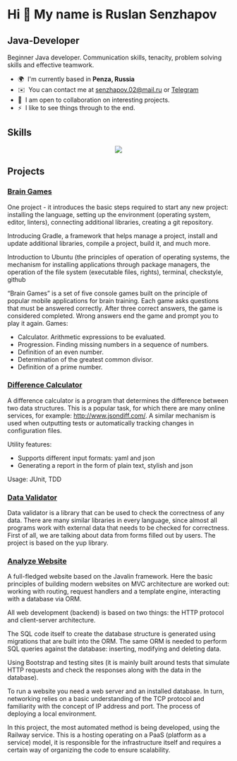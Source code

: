 Hi 👋 My name is Ruslan Senzhapov
====================================

Java-Developer
--------------

Beginner Java developer. Communication skills, tenacity, problem solving skills and effective teamwork.

* 🌍  I'm currently based in **Penza, Russia**
* ✉️  You can contact me at [senzhapov.02@mail.ru](mailto:senzhapov.02@mail.ru) or [Telegram](@senzhapov)
* 🤝  I am open to collaboration on interesting projects.
* ⚡  I like to see things through to the end.

## Skills

<p align="center">
  <a href="https://skillicons.dev">
    <img src="https://skillicons.dev/icons?i=java,spring.idea,gradle,linux,git,github,postgres,bash,docker,html,css" />
  </a>
</p>

## Projects

### [Brain Games](https://github.com/bjrunning/java-project-61)
One project - it introduces the basic steps required to start any new project: installing the language, setting up the environment (operating system, editor, linters), connecting additional libraries, creating a git repository.

Introducing Gradle, a framework that helps manage a project, install and update additional libraries, compile a project, build it, and much more.

Introduction to Ubuntu (the principles of operation of operating systems, the mechanism for installing applications through package managers, the operation of the file system (executable files, rights), terminal, checkstyle, github

“Brain Games” is a set of five console games built on the principle of popular mobile applications for brain training. Each game asks questions that must be answered correctly. After three correct answers, the game is considered completed. Wrong answers end the game and prompt you to play it again. Games:
  
  - Calculator. Arithmetic expressions to be evaluated.
  - Progression. Finding missing numbers in a sequence of numbers.
  - Definition of an even number.
  - Determination of the greatest common divisor.
  - Definition of a prime number.

### [Difference Calculator](https://github.com/bjrunning/java-project-71)
A difference calculator is a program that determines the difference between two data structures. This is a popular task, for which there are many online services, for example: http://www.jsondiff.com/. A similar mechanism is used when outputting tests or automatically tracking changes in configuration files.

Utility features:
  
  - Supports different input formats: yaml and json
  - Generating a report in the form of plain text, stylish and json

Usage: JUnit, TDD

### [Data Validator](https://github.com/bjrunning/java-project-78)
Data validator is a library that can be used to check the correctness of any data. There are many similar libraries in every language, since almost all programs work with external data that needs to be checked for correctness. First of all, we are talking about data from forms filled out by users. The project is based on the yup library.

### [Analyze Website](https://github.com/bjrunning/java-project-72)
A full-fledged website based on the Javalin framework. Here the basic principles of building modern websites on MVC architecture are worked out: working with routing, request handlers and a template engine, interacting with a database via ORM.

All web development (backend) is based on two things: the HTTP protocol and client-server architecture.

The SQL code itself to create the database structure is generated using migrations that are built into the ORM. The same ORM is needed to perform SQL queries against the database: inserting, modifying and deleting data.

Using Bootstrap and testing sites (it is mainly built around tests that simulate HTTP requests and check the responses along with the data in the database).

To run a website you need a web server and an installed database. In turn, networking relies on a basic understanding of the TCP protocol and familiarity with the concept of IP address and port. The process of deploying a local environment.

In this project, the most automated method is being developed, using the Railway service. This is a hosting operating on a PaaS (platform as a service) model, it is responsible for the infrastructure itself and requires a certain way of organizing the code to ensure scalability.
